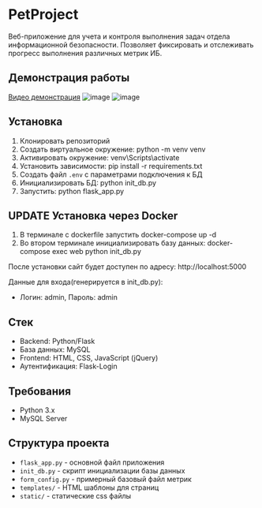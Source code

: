 # PetProject
Веб-приложение для учета и контроля выполнения задач отдела информационной безопасности. Позволяет фиксировать и отслеживать прогресс выполнения различных метрик ИБ.
## Демонстрация работы

[Видео демонстрация](https://gifyu.com/image/bbpP4)
![image](https://github.com/user-attachments/assets/eb9eb7e2-33e2-40fb-a87a-eb3e8f0fba12)
![image](https://github.com/user-attachments/assets/0a59b618-3dac-451f-a4bd-eed3c84baafb)

## Установка

1. Клонировать репозиторий
2. Создать виртуальное окружение: python -m venv venv
3. Активировать окружение: venv\Scripts\activate
4. Установить зависимости: pip install -r requirements.txt
5. Создать файл `.env` с параметрами подключения к БД
6. Инициализировать БД: python init_db.py
7. Запустить: python flask_app.py

## UPDATE Установка через Docker
1. В терминале с dockerfile запустить
   docker-compose up -d
2. Во втором терминале инициализировать базу данных:
   docker-compose exec web python init_db.py

После установки сайт будет доступен по адресу: http://localhost:5000

Данные для входа(генерируется в init_db.py):
- Логин: admin, Пароль: admin
  
## Стек

- Backend: Python/Flask
- База данных: MySQL
- Frontend: HTML, CSS, JavaScript (jQuery)
- Аутентификация: Flask-Login

## Требования

- Python 3.x
- MySQL Server

## Структура проекта

- `flask_app.py` - основной файл приложения
- `init_db.py` - скрипт инициализации базы данных
- `form_config.py` - примерный базовый файл метрик
- `templates/` - HTML шаблоны для страниц
- `static/` - статические css файлы

